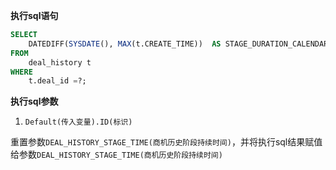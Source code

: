 <p class="panel-title"><b>执行sql语句</b></p>

```sql
SELECT
	DATEDIFF(SYSDATE(), MAX(t.CREATE_TIME))  AS STAGE_DURATION_CALENDAR_DAYS 
FROM
	deal_history t 
WHERE
	t.deal_id =?;
```

<p class="panel-title"><b>执行sql参数</b></p>

1. `Default(传入变量).ID(标识)`

重置参数`DEAL_HISTORY_STAGE_TIME(商机历史阶段持续时间)`，并将执行sql结果赋值给参数`DEAL_HISTORY_STAGE_TIME(商机历史阶段持续时间)`
